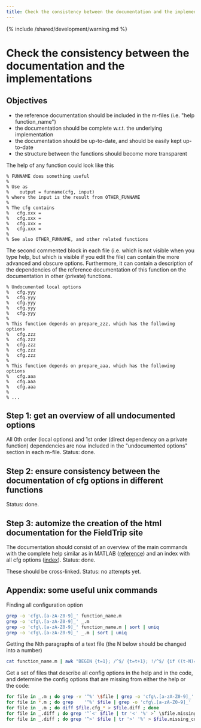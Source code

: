 ```yaml
---
title: Check the consistency between the documentation and the implementations
---
```


{% include /shared/development/warning.md %}

# Check the consistency between the documentation and the implementations

## Objectives

- the reference documentation should be included in the m-files (i.e. "help function_name")
- the documentation should be complete w.r.t. the underlying implementation
- the documentation should be up-to-date, and should be easily kept up-to-date
- the structure between the functions should become more transparent

The help of any function could look like this

    % FUNNAME does something useful
    %
    % Use as
    %    output = funname(cfg, input)
    % where the input is the result from OTHER_FUNNAME
    %
    % The cfg contains
    %   cfg.xxx =
    %   cfg.xxx =
    %   cfg.xxx =
    %   cfg.xxx =
    %
    % See also OTHER_FUNNAME, and other related functions

The second commented block in each file (i.e. which is not visible when you type help, but which is visible if you edit the file) can contain the more advanced and obscure options. Furthermore, it can contain a description of the dependencies of the reference documentation of this function on the documentation in other (private) functions.

    % Undocumented local options
    %   cfg.yyy
    %   cfg.yyy
    %   cfg.yyy
    %   cfg.yyy
    %   cfg.yyy
    %
    % This function depends on prepare_zzz, which has the following options
    %   cfg.zzz
    %   cfg.zzz
    %   cfg.zzz
    %   cfg.zzz
    %   cfg.zzz
    %
    % This function depends on prepare_aaa, which has the following options
    %   cfg.aaa
    %   cfg.aaa
    %   cfg.aaa
    %
    % ...

## Step 1: get an overview of all undocumented options

All 0th order (local options) and 1st order (direct dependency on a private function) dependencies are now included in the "undocumented options" section in each m-file. Status: done.

## Step 2: ensure consistency between the documentation of cfg options in different functions

Status: done.

## Step 3: automize the creation of the html documentation for the FieldTrip site

The documentation should consist of an overview of the main commands with the complete help similar as in MATLAB ([reference](/reference)) and an index with all cfg options ([index](https://github.com/fieldtrip/fieldtrip/blob/release/configuration)). Status: done.

These should be cross-linked. Status: no attempts yet.

## Appendix: some useful unix commands

Finding all configuration option

```bash
grep -o 'cfg\.[a-zA-Z0-9]_' function_name.m
grep -o 'cfg\.[a-zA-Z0-9]_' _.m
grep -o 'cfg\.[a-zA-Z0-9]_' function_name.m | sort | uniq
grep -o 'cfg\.[a-zA-Z0-9]_' _.m | sort | uniq
```

Getting the Nth paragraphs of a text file (the N below should be changed into a number)

```bash
cat function_name.m | awk "BEGIN {t=1}; /^$/ {t=t+1}; !/^$/ {if ((t-N)==0) print}"
```

Get a set of files that describe all config options in the help and in the code, and determine the config options that are missing from either the help or the code:

```bash
for file in _.m ; do grep -v '^%' \$file | grep -o 'cfg\.[a-zA-Z0-9]_' | sort | uniq > $file.cfg_code ; done
for file in *.m ; do grep    '^%' $file | grep -o 'cfg\.[a-zA-Z0-9]_' | sort | uniq > \$file.cfg_help ; done
for file in _.m ; do diff $file.cfg_* > $file.diff ; done
for file in _.diff ; do grep '^`<' $file | tr '<' '%' >` \$file.missing_help ; done
for file in _.diff ; do grep '^>' $file | tr '>' '%' > $file.missing_code ; done
```
